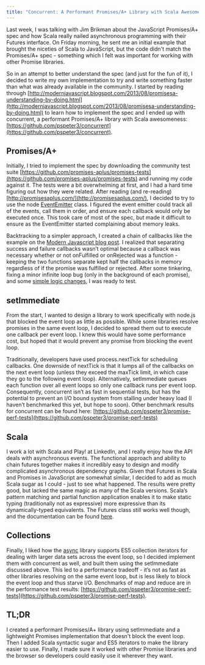 ```yaml
---
title: "Concurrent: A Performant Promises/A+ Library with Scala Awesomeness"
---
```


Last week, I was talking with Jim Brikman about the JavaScript Promises/A+ spec and how Scala really nailed asynchronous programming with their Futures interface. On Friday morning, he sent me an initial example that brought the niceties of Scala to JavaScript, but the code didn't match the Promises/A+ spec - something which I felt was important for working with other Promise libraries.

So in an attempt to better understand the spec (and just for the fun of it), I decided to write my own implementation to try and write something faster than what was already available in the community. I started by reading through [http://modernjavascript.blogspot.com/2013/08/promisesa-understanding-by-doing.html](http://modernjavascript.blogspot.com/2013/08/promisesa-understanding-by-doing.html) to learn how to implement the spec and I ended up with concurrent, a performant Promises/A+ library with Scala awesomeness: [https://github.com/pspeter3/concurrent](https://github.com/pspeter3/concurrent).

## Promises/A+

Initially, I tried to implement the spec by downloading the community test suite [https://github.com/promises-aplus/promises-tests](https://github.com/promises-aplus/promises-tests) and running my code against it. The tests were a bit overwhelming at first, and I had a hard time figuring out how they were related. After reading (and re-reading) [http://promisesaplus.com/](http://promisesaplus.com/), I decided to try to use the node [EventEmitter](http://nodejs.org/api/events.html#events_class_events_eventemitter) class. I figured the event emitter could track all of the events, call them in order, and ensure each callback would only be executed once. This took care of most of the spec, but made it difficult to ensure as the EventEmitter started complaining about memory leaks.

Backtracking to a simpler approach, I created a chain of callbacks like the example on the [Modern Javascript blog post](http://modernjavascript.blogspot.com/2013/08/promisesa-understanding-by-doing.html). I realized that separating success and failure callbacks wasn’t optimal because a callback was necessary whether or not onFulfilled or onRejected was a function - keeping the two functions separate kept half the callbacks in memory regardless of if the promise was fulfilled or rejected. After some tinkering, fixing a minor infinite loop bug (only in the background of each promise), and some [simple logic changes](https://github.com/pspeter3/concurrent/commit/4896bd367132dbaf077e603dd99e3f55fe11aaa6), I was ready to test.

## setImmediate

From the start, I wanted to design a library to work specifically with node.js that blocked the event loop as little as possible. While some libraries resolve promises in the same event loop, I decided to spread them out to execute one callback per event loop. I knew this would have some performance cost, but hoped that it would prevent any promise from blocking the event loop.

Traditionally, developers have used process.nextTick for scheduling callbacks. One downside of nextTick is that it lumps all of the callbacks on the next event loop (unless they exceed the maxTick limit, in which case they go to the following event loop). Alternatively, setImmediate queues each function over all event loops so only one callback runs per event loop. Consequently, concurrent isn’t as fast in sequential tests, but has the potential to prevent an I/O bound system from stalling under heavy load (I haven’t benchmarked this yet, but hope to soon). Other benchmark results for concurrent can be found here: [https://github.com/pspeter3/promise-perf-tests](https://github.com/pspeter3/promise-perf-tests)

## Scala

I work a lot with Scala and Play! at LinkedIn, and I really enjoy how the API deals with asynchronous events. The functional approach and ability to chain futures together makes it incredibly easy to design and modify complicated asynchronous dependency graphs. Given that Futures in Scala and Promises in JavaScript are somewhat similar, I decided to add as much Scala sugar as I could - just to see what happened. The results were pretty good, but lacked the same magic as many of the Scala versions. Scala’s pattern matching and partial function application enables it to make static typing (traditionally not as expressive) more expressive than its dynamically-typed equivalents. The Futures class still works well though, and the documentation can be found [here](http://pspeter3.com/concurrent/future.js.html).

## Collections

Finally, I liked how the [async](https://github.com/caolan/async) library supports ES5 collection iterators for dealing with larger data sets across the event loop, so I decided implement them with concurrent as well, and built them using the setImmediate discussed above. This led to a performance tradeoff - it’s not as fast as other libraries resolving on the same event loop, but is less likely to block the event loop and thus starve I/O. Benchmarks of map and reduce are in the performance test results: [https://github.com/pspeter3/promise-perf-tests](https://github.com/pspeter3/promise-perf-tests).

## TL;DR

I created a performant Promises/A+ library using setImmediate and a lightweight Promises implementation that doesn't block the event loop. Then I added Scala syntactic sugar and ES5 iterators to make the library easier to use. Finally, I made sure it worked with other Promise libraries and the browser so developers could easily use it wherever they want.
